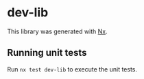 # dev-lib

This library was generated with [Nx](https://nx.dev).

## Running unit tests

Run `nx test dev-lib` to execute the unit tests.
